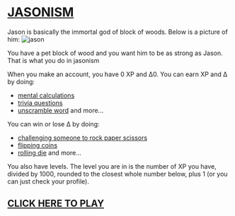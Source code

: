 # [JASONISM](https://jasonism.vulcanwm.repl.co)

Jason is basically the immortal god of block of woods. Below is a picture of him:
![jason](https://jasonism.vulcanwm.repl.co/static/jason.jpeg)

You have a pet block of wood and you want him to be as strong as Jason. That is what you do in jasonism

When you make an account, you have 0 XP and ∆0. You can earn XP and ∆ by doing:
- [mental calculations](https://jasonism.vulcanwm.repl.co/mencalc)
- [trivia questions](https://jasonism.vulcanwm.repl.co/trivia)
- [unscramble word](https://jasonism.vulcanwm.repl.co/unscrambleword)
and more...

You can win or lose ∆ by doing:
- [challenging someone to rock paper scissors](https://jasonism.vulcanwm.repl.co/challengerps)
- [flipping coins](https://jasonism.vulcanwm.repl.co/flipcoin)
- [rolling die](https://jasonism.vulcanwm.repl.co/rolldice)
and more...

You also have levels. The level you are in is the number of XP you have, divided by 1000, rounded to the closest whole number below, plus 1 (or you can just check your profile).

## [CLICK HERE TO PLAY](https://jasonism.vulcanwm.repl.co)